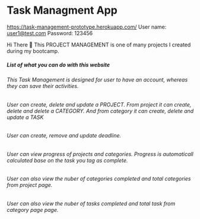 # Task Managment App
https://task-management-prototype.herokuapp.com/
User name: user1@test.com
Password: 123456

Hi There 👋
This PROJECT MANAGEMENT is one of many projects I created during my bootcamp.

##### List of what you can do with this website

###### This Task Management is designed for user to have an account, whereas they can save their activities.
###### User can create, delete and update a PROJECT. From project it can create, delete and delete a CATEGORY. And from category it can create, delete and update a TASK
###### User can create, remove and update deadline.
###### User can view progress of projects and categories. Progress is automaticall calculated base on the task you tag as complete.
###### User can also view the nuber of categories completed and total categories from project page.
###### User can also view the nuber of tasks completed and total task from category page page.
